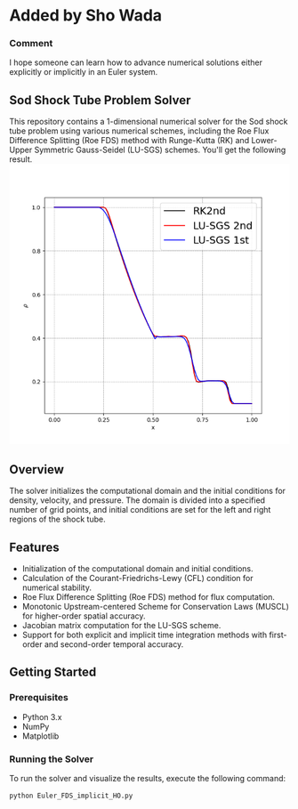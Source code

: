 # Added by Sho Wada

### Comment
I hope someone can learn how to advance numerical solutions either explicitly or implicitly in an Euler system.

## Sod Shock Tube Problem Solver

This repository contains a 1-dimensional numerical solver for the Sod shock tube problem using various numerical schemes, including the Roe Flux Difference Splitting (Roe FDS) method with Runge-Kutta (RK) and Lower-Upper Symmetric Gauss-Seidel (LU-SGS) schemes. You'll get the following result.
![Sod Shock Tube Problem](image/Sod_time_integration_RoeFDS.png)

## Overview

The solver initializes the computational domain and the initial conditions for density, velocity, and pressure. The domain is divided into a specified number of grid points, and initial conditions are set for the left and right regions of the shock tube.

## Features

- Initialization of the computational domain and initial conditions.
- Calculation of the Courant-Friedrichs-Lewy (CFL) condition for numerical stability.
- Roe Flux Difference Splitting (Roe FDS) method for flux computation.
- Monotonic Upstream-centered Scheme for Conservation Laws (MUSCL) for higher-order spatial accuracy.
- Jacobian matrix computation for the LU-SGS scheme.
- Support for both explicit and implicit time integration methods with first-order and second-order temporal accuracy.

## Getting Started

### Prerequisites

- Python 3.x
- NumPy
- Matplotlib

### Running the Solver

To run the solver and visualize the results, execute the following command:

```bash
python Euler_FDS_implicit_HO.py

